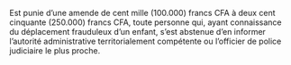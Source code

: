 Est punie d’une amende de cent mille (100.000) francs CFA à deux cent cinquante (250.000) francs CFA, toute personne qui, ayant connaissance du déplacement frauduleux d’un enfant, s’est abstenue d’en informer l’autorité administrative territorialement compétente ou l’officier de police judiciaire le plus proche.